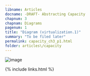 ```yaml
---
libname: Articles
docname: -DRAFT- Abstracting Capacity
chapnum: 3
chapnam: Diagrams
pagenum: 1
title: "Diagram (virtualization.1)"
summary: "To be filed later"
permalink: capacity_ch3_p1.html
folder: articles\/capacity
---
```


![image](.capacity-virt-1.drawio.svg)

{% include links.html %}